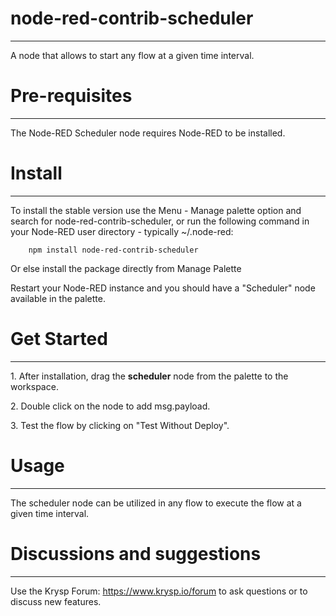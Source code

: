 # node-red-contrib-scheduler
-------
A node that allows to start any flow at a given time interval.


# Pre-requisites
-------

The Node-RED Scheduler node requires Node-RED to be installed.

# Install
-------

To install the stable version use the Menu - Manage palette option and search for node-red-contrib-scheduler, or run the following command in your Node-RED user directory - typically ~/.node-red: 

        npm install node-red-contrib-scheduler

Or else install the package directly from Manage Palette

Restart your Node-RED instance and you should have a "Scheduler" node available in the palette.

# Get Started
-------


<p>1. After installation, drag the <b>scheduler</b> node from the palette to the workspace.</p>
<p>2. Double click on the node to add msg.payload.</p>
<p>3. Test the flow by clicking on "Test Without Deploy".</p>


# Usage
-------

The scheduler node can be utilized in any flow to execute the flow at a given time interval.

# Discussions and suggestions
-------

Use the Krysp Forum: https://www.krysp.io/forum to ask questions or to discuss new features.
